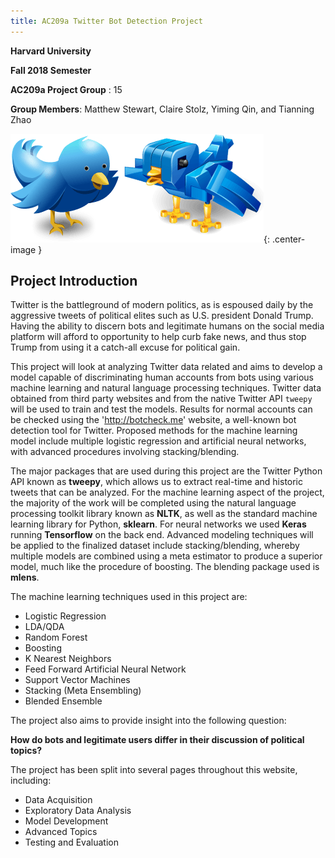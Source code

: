 ```yaml
---
title: AC209a Twitter Bot Detection Project
---
```


**Harvard University**

**Fall 2018 Semester**

**AC209a Project Group** : 15

**Group Members**: Matthew Stewart, Claire Stolz, Yiming Qin, and Tianning Zhao

![screenshot](/img/bird_bot.png){: .center-image }

## Project Introduction

Twitter is the battleground of modern politics, as is espoused daily by the aggressive tweets of political elites such as U.S. president Donald Trump. Having the ability to discern bots and legitimate humans on the social media platform will afford to opportunity to help curb fake news, and thus stop Trump from using it a catch-all excuse for political gain.

This project will look at analyzing Twitter data related and aims to develop a model capable of discriminating human accounts from bots using various machine learning and natural language processing techniques. Twitter data obtained from third party websites and from the native Twitter API `tweepy` will be used to train and test the models. Results for normal accounts can be checked using the 'http://botcheck.me' website, a well-known bot detection tool for Twitter. Proposed methods for the machine learning model include multiple logistic regression and artificial neural networks, with advanced procedures involving stacking/blending.

The major packages that are used during this project are the Twitter Python API known as **tweepy**, which allows us to extract real-time and historic tweets that can be analyzed. For the machine learning aspect of the project, the majority of the work will be completed using the natural language processing toolkit library known as **NLTK**, as well as the standard machine learning library for Python, **sklearn**. For neural networks we used **Keras** running **Tensorflow** on the back end. Advanced modeling techniques will be applied to the finalized dataset include stacking/blending, whereby multiple models are combined using a meta estimator to produce a superior model, much like the procedure of boosting. The blending package used is **mlens**.

The machine learning techniques used in this project are:

- Logistic Regression
- LDA/QDA
- Random Forest
- Boosting
- K Nearest Neighbors
- Feed Forward Artificial Neural Network
- Support Vector Machines
- Stacking (Meta Ensembling)
- Blended Ensemble

The project also aims to provide insight into the following question:

**How do bots and legitimate users differ in their discussion of political topics?**

The project has been split into several pages throughout this website, including:

- Data Acquisition
- Exploratory Data Analysis
- Model Development
- Advanced Topics
- Testing and Evaluation